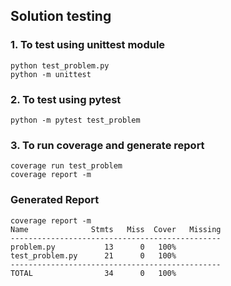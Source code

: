 ## Solution testing

### 1. To test using unittest module

    python test_problem.py
    python -m unittest

### 2. To test using pytest

    python -m pytest test_problem

### 3. To run coverage and generate report

    coverage run test_problem
    coverage report -m

### Generated Report

    coverage report -m
    Name              Stmts   Miss  Cover   Missing
    -----------------------------------------------
    problem.py           13      0   100%
    test_problem.py      21      0   100%
    -----------------------------------------------
    TOTAL                34      0   100%
